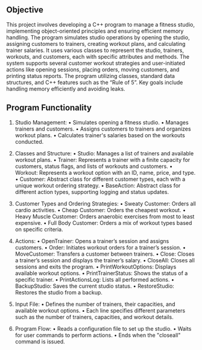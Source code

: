 ## Objective ##
This project involves developing a C++ program to manage a fitness studio, implementing object-oriented principles and ensuring efficient memory handling. The program simulates studio operations by opening the studio, assigning customers to trainers, creating workout plans, and calculating trainer salaries. It uses various classes to represent the studio, trainers, workouts, and customers, each with specific attributes and methods. The system supports several customer workout strategies and user-initiated actions like opening sessions, placing orders, moving customers, and printing status reports.
The program utilizing classes, standard data structures, and C++ features such as the “Rule of 5”. Key goals include handling memory efficiently and avoiding leaks.


## Program Functionality ##
1. Studio Management:
• Simulates opening a fitness studio.
• Manages trainers and customers.
• Assigns customers to trainers and organizes workout plans.
• Calculates trainer's salaries based on the workouts conducted.

2. Classes and Structure:
• Studio: Manages a list of trainers and available workout plans.
• Trainer: Represents a trainer with a finite capacity for customers, status flags, and lists of workouts and customers.
• Workout: Represents a workout option with an ID, name, price, and type.
• Customer: Abstract class for different customer types, each with a unique workout ordering strategy.
• BaseAction: Abstract class for different action types, supporting logging and status updates.

3. Customer Types and Ordering Strategies:
• Sweaty Customer: Orders all cardio activities.
• Cheap Customer: Orders the cheapest workout.
• Heavy Muscle Customer: Orders anaerobic exercises from most to least expensive.
• Full Body Customer: Orders a mix of workout types based on specific criteria.

4. Actions:
• OpenTrainer: Opens a trainer’s session and assigns customers.
• Order: Initiates workout orders for a trainer’s session.
• MoveCustomer: Transfers a customer between trainers.
• Close: Closes a trainer’s session and displays the trainer’s salary.
• CloseAll: Closes all sessions and exits the program.
• PrintWorkoutOptions: Displays available workout options.
• PrintTrainerStatus: Shows the status of a specific trainer.
• PrintActionsLog: Lists all performed actions.
• BackupStudio: Saves the current studio status.
• RestoreStudio: Restores the studio from a backup.

5. Input File:
• Defines the number of trainers, their capacities, and available workout options.
• Each line specifies different parameters such as the number of trainers, capacities, and workout details.

6. Program Flow:
• Reads a configuration file to set up the studio.
• Waits for user commands to perform actions.
• Ends when the "closeall" command is issued.
